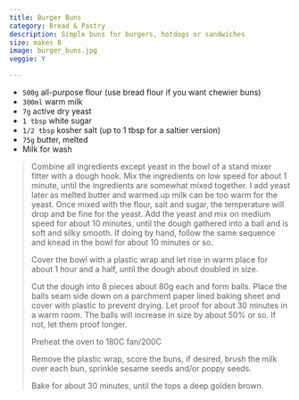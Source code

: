 ```yaml
---
title: Burger Buns 
category: Bread & Pastry
description: Simple buns for burgers, hotdogs or sandwiches
size: makes 8
image: burger_buns.jpg
veggie: Y

--- 
```

* `500g` all-purpose flour (use bread flour if you want chewier buns)
* `300ml` warm milk
* `7g` active dry yeast
* `1 tbsp` white sugar
* `1/2 tbsp` kosher salt (up to 1 tbsp for a saltier version)
* `75g` butter, melted
* Milk for wash
 
> Combine all ingredients except yeast in the bowl of a stand mixer fitter with a dough hook. Mix the ingredients on low speed for about 1 minute, until the ingredients are somewhat mixed together. I add yeast later as melted butter and warmed up milk can be too warm for the yeast. Once mixed with the flour, salt and sugar, the temperature will drop and be fine for the yeast. Add the yeast and mix on medium speed for about 10 minutes, until the dough gathered into a ball and is soft and silky smooth. If doing by hand, follow the same sequence and knead in the bowl for about 10 minutes or so.
>
> Cover the bowl with a plastic wrap and let rise in warm place for about 1 hour and a half, until the dough about doubled in size.
>
> Cut the dough into 8 pieces about 80g each and form balls. Place the balls seam side down on a parchment paper lined baking sheet and cover with plastic to prevent drying. Let proof for about 30 minutes in a warm room. The balls will increase in size by about 50% or so. If not, let them proof longer.
>
> Preheat the oven to 180C fan/200C
>
> Remove the plastic wrap, score the buns, if desired, brush the milk over each bun, sprinkle sesame seeds and/or poppy seeds.
>
> Bake for about 30 minutes, until the tops a deep golden brown.

